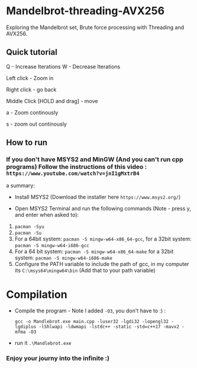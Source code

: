 # Mandelbrot-threading-AVX256
Exploring the Mandelbrot set, Brute force processing with Threading and AVX256.

## Quick tutorial
Q - Increase Iterations
W - Decrease Iterations

Left click - Zoom in

Right click - go back

Middle Click [HOLD and drag] - move

a - Zoom continously 

s - zoom out continously

## How to run

### If you don't have MSYS2 and MinGW (And you can't run cpp programs) Follow the instructions of this video : `https://www.youtube.com/watch?v=jnI1gMxtrB4`
a summary:
* Install MSYS2 (Download the installer here `https://www.msys2.org/`)
- Open MSYS2 Terminal and run the following commands (Note - press y, and enter when asked to):
1. `pacman -Syu`
2. `pacman -Su`
3. For a 64bit system: `pacman -S mingw-w64-x86_64-gcc`, for a 32bit system: `pacman -S mingw-w64-i686-gcc`
4. For a 64 bit system: `pacman -S mingw-w64-x86_64-make` for a 32bit system: `pacman -S mingw-w64-i686-make`
5. Configure the PATH variable to include the path of gcc, in my computer its `C:\msys64\mingw64\bin` (Add that to your path variable)

# Compilation
* Compile the program - Note I added `-O3`, you don't have to :) :
  
   `gcc -o Mandlebrot.exe main.cpp -luser32 -lgdi32 -lopengl32 -lgdiplus -lShlwapi -ldwmapi -lstdc++ -static -std=c++17 -mavx2 -mfma -O3`
* run it ` .\Mandlebrot.exe `

### Enjoy your journy into the infinite :)
